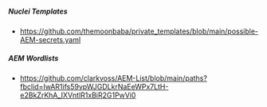 ##### Nuclei Templates
- https://github.com/themoonbaba/private_templates/blob/main/possible-AEM-secrets.yaml

##### AEM Wordlists
- https://github.com/clarkvoss/AEM-List/blob/main/paths?fbclid=IwAR1ifs59vpWJGDLkrNaEeWPx7LtH-e2BkZrKhA_IXVntlR1xBiR2G1PwVi0
